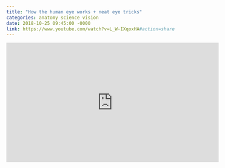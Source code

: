 ```yaml
---
title: "How the human eye works + neat eye tricks"
categories: anatomy science vision
date: 2018-10-25 09:45:00 -0000
link: https://www.youtube.com/watch?v=L_W-IXqoxHA#action=share
---
```

<iframe width="560" height="315" src="https://www.youtube-nocookie.com/embed/L_W-IXqoxHA" frameborder="0" allow="autoplay; encrypted-media" allowfullscreen></iframe>
